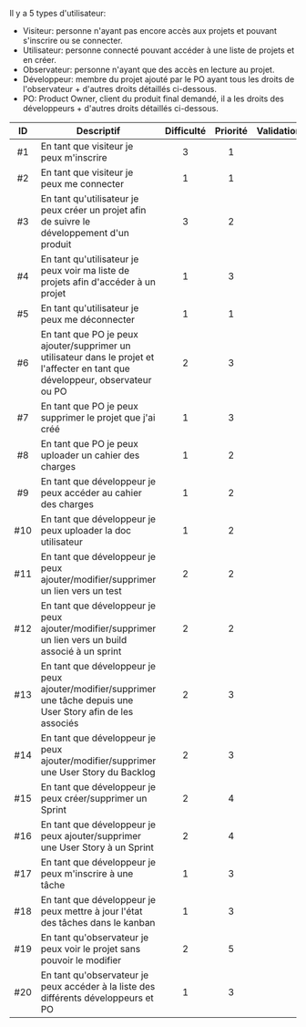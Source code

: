 Il y a 5 types d'utilisateur:
* Visiteur: personne n'ayant pas encore accès aux projets et pouvant s'inscrire ou se connecter.
* Utilisateur: personne connecté pouvant accéder à une liste de projets et en créer.
* Observateur: personne n'ayant que des accès en lecture au projet.
* Développeur: membre du projet ajouté par le PO ayant tous les droits de l'observateur + d'autres droits détaillés ci-dessous.
* PO: Product Owner, client du produit final demandé, il a les droits des développeurs + d'autres droits détaillés ci-dessous.


| ID |Descriptif    | Difficulté    | Priorité      | Validation        |
| :--:|------------ | :-------------: | :-------------: | :-------------: |
| #1 |En tant que visiteur je peux m'inscrire  | 3 | 1 | |
| #2 | En tant que visiteur je peux me connecter | 1 | 1 | |
| #3 | En tant qu'utilisateur je peux créer un projet afin de suivre le développement d'un produit | 3 | 2 | |
| #4 | En tant qu'utilisateur je peux voir ma liste de projets afin d'accéder à un projet | 1 | 3 | |
| #5 | En tant qu'utilisateur je peux me déconnecter | 1 | 1 | |
| #6 | En tant que PO je peux ajouter/supprimer un utilisateur dans le projet et l'affecter en tant que développeur, observateur ou PO | 2 | 3 | |
| #7 | En tant que PO je peux supprimer le projet que j'ai créé | 1 | 3 | |
| #8 | En tant que PO je peux uploader un cahier des charges | 1 | 2 | |
| #9 | En tant que développeur je peux accéder au cahier des charges | 1 | 2 | |
| #10 | En tant que développeur je peux uploader la doc utilisateur | 1 | 2 | |
| #11 | En tant que développeur je peux ajouter/modifier/supprimer un lien vers un test | 2 | 2 | |
| #12 | En tant que développeur je peux ajouter/modifier/supprimer un lien vers un build associé à un sprint | 2 | 2 | |
| #13 | En tant que développeur je peux ajouter/modifier/supprimer une tâche depuis une User Story afin de les associés | 2 | 3 | |
| #14 | En tant que développeur je peux ajouter/modifier/supprimer une User Story du Backlog | 2 | 3 | |
| #15 | En tant que développeur je peux créer/supprimer un Sprint | 2 | 4 | |
| #16 | En tant que développeur je peux ajouter/supprimer une User Story à un Sprint | 2 | 4 | |
| #17 | En tant que développeur je peux m'inscrire à une tâche | 1 | 3 | |
| #18 | En tant que développeur je peux mettre à jour l'état des tâches dans le kanban | 1 | 3 | |
| #19 | En tant qu'observateur je peux voir le projet sans pouvoir le modifier | 2 | 5 | |
| #20 | En tant qu'observateur je peux accéder à la liste des différents développeurs et PO | 1 | 3 | |